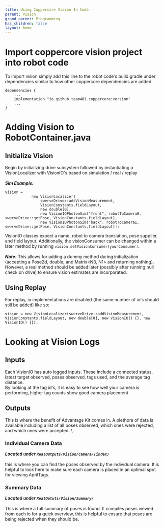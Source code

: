 ```yaml
---
title: Using Coppercore Vision In Code
parent: Vision
grand_parent: Programming
has_children: false
layout: home
---
```


# Import coppercore vision project into robot code
To import vision simply add this line to the robot code's build.gradle under dependencies similar to how other coppercore dependencies are added
```
dependencies {
    ...
    implementation "io.github.team401.coppercore:version"
    ...
}
```

# Adding Vision to RobotContainer.java
## Initialize Vision
Begin by initializing drive subsystem followed by instantiating a VisionLocalizer with VisionIO's based on simulation / real / replay \
\
***Sim Example:***
```
vision =
            new VisionLocalizer(
                swerveDrive::addVisionMeasurement,
                VisionConstants.fieldLayout,
                new double[0],
                new VisionIOPhotonSim("front", robotToCamera0, swerveDrive::getPose, VisionConstants.fieldLayout),
                new VisionIOPhotonSim("back", robotToCamera1, swerveDrive::getPose, VisionConstants.fieldLayout));
```

VisionIO classes expect a name, robot to camera translation, pose supplier, and field layout.
Additionally, the visionConsumer can be changed within a later method by running `vision.setVisionConsumer(yourConsumer)`. \
\
***Note:*** This allows for adding a dummy method during initialization (accepting a Pose2d, double, and Matrix<N3, N1> and returning nothing). However, a real method should be added later (possibly after running null check on drive) to ensure vision estimates are incorporated.

## Using Replay
For replay, io implementations are disabled (the same number of io's should still be added) like so:
```
vision = new VisionLocalizer(swerveDrive::addVisionMeasurement, VisionConstants.fieldLayout, new double[0], new VisionIO() {}, new VisionIO() {});
```

# Looking at Vision Logs
## Inputs
Each VisionIO has auto logged inputs. These include a connected status, latest target observed, poses observed, tags used, and the average tag distance. \
By looking at the tag id's, it is easy to see how well your camera is performing, higher tag counts show good camera placement

## Outputs
This is where the benefit of Advantage Kit comes in. A plethora of data is available including a list of all poses observed, which ones were rejected, and which ones were accepted. \
### Individual Camera Data
***Located under `RealOutputs/Vision/camera/(index)`*** \
\
this is where you can find the poses observed by the individual camera. It is helpful to look here to make sure each camera is placed in an optimal spot for viewing AprilTags.
### Summary Data
***Located under `RealOututs/Vision/Summary/`*** \
\
This is where a full summary of poses is found. It compiles poses viewed from each io for a quick overview, this is helpful to ensure that poses are being rejected when they should be.

